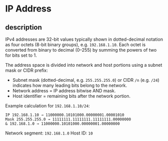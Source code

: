 # IP Address

## description
IPv4 addresses are 32-bit values typically shown in dotted-decimal notation as four octets (8-bit binary groups), e.g. `192.168.1.10`. Each octet is converted from binary to decimal (0–255) by summing the powers of two for bits set to 1.

The address space is divided into network and host portions using a subnet mask or CIDR prefix:
- Subnet mask (dotted-decimal, e.g. `255.255.255.0`) or CIDR `/n` (e.g. `/24`) indicates how many leading bits belong to the network.
- Network address = IP address bitwise AND mask.
- Host identifier = remaining bits after the network portion.

Example calculation for `192.168.1.10/24`:
```
IP 192.168.1.10 → 11000000.10101000.00000001.00001010
Mask 255.255.255.0 → 11111111.11111111.11111111.00000000
& 192.168.1.0 → 11000000.10101000.00000001.00000000
```

Network segment: `192.168.1.0`  Host ID: `10`
